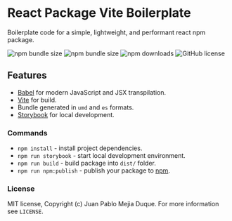 # React Package Vite Boilerplate
Boilerplate code for a simple, lightweight, and performant react npm package.

![npm bundle size](https://img.shields.io/bundlephobia/min/@codifytools/react-package-vite-boilerplate?style=flat-square)
![npm bundle size](https://img.shields.io/bundlephobia/minzip/@codifytools/react-package-vite-boilerplate?style=flat-square)
![npm downloads](https://img.shields.io/npm/dt/@codifytools/react-package-vite-boilerplate?style=flat-square)
![GitHub license](https://img.shields.io/badge/license-MIT-blue.svg?style=flat-square)

## Features
- [Babel](https://babeljs.io/) for modern JavaScript and JSX transpilation.
- [Vite](https://vitejs.dev/) for build.
- Bundle generated in `umd` and `es` formats.
- [Storybook](https://storybook.js.org/) for local development.

### Commands
- `npm install` - install project dependencies.
- `npm run storybook` - start local development environment.
- `npm run build` - build package into `dist/` folder.
- `npm run npm:publish` - publish your package to [npm](npmjs.com).

### License
MIT license, Copyright (c) Juan Pablo Mejia Duque. For more information see `LICENSE`.
